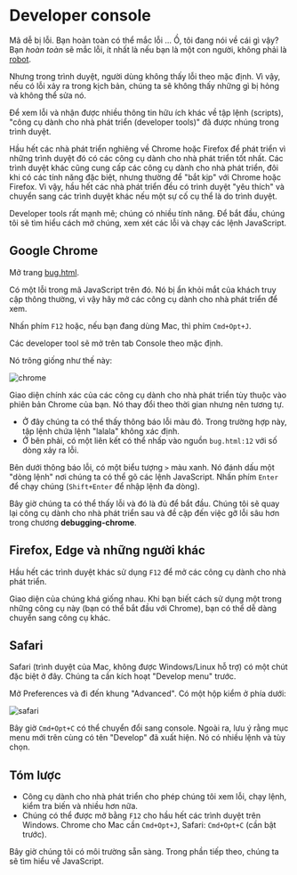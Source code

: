 # Developer console

Mã dễ bị lỗi. Bạn hoàn toàn có thể mắc lỗi ... Ồ, tôi đang nói về cái gì vậy? Bạn *hoàn toàn* sẽ mắc lỗi, ít nhất là nếu bạn là một con người, không phải là [robot](https://en.wikipedia.org/wiki/Bender_(Futurama)).

Nhưng trong trình duyệt, người dùng không thấy lỗi theo mặc định. Vì vậy, nếu có lỗi xảy ra trong kịch bản, chúng ta sẽ không thấy những gì bị hỏng và không thể sửa nó.

Để xem lỗi và nhận được nhiều thông tin hữu ích khác về tập lệnh (scripts), "công cụ dành cho nhà phát triển (developer tools)" đã được nhúng trong trình duyệt.

Hầu hết các nhà phát triển nghiêng về Chrome hoặc Firefox để phát triển vì những trình duyệt đó có các công cụ dành cho nhà phát triển tốt nhất. Các trình duyệt khác cũng cung cấp các công cụ dành cho nhà phát triển, đôi khi có các tính năng đặc biệt, nhưng thường để "bắt kịp" với Chrome hoặc Firefox. Vì vậy, hầu hết các nhà phát triển đều có trình duyệt "yêu thích" và chuyển sang các trình duyệt khác nếu một sự cố cụ thể là do trình duyệt.

Developer tools rất mạnh mẽ; chúng có nhiều tính năng. Để bắt đầu, chúng tôi sẽ tìm hiểu cách mở chúng, xem xét các lỗi và chạy các lệnh JavaScript.

## Google Chrome

Mở trang [bug.html](bug.html).

Có một lỗi trong mã JavaScript trên đó. Nó bị ẩn khỏi mắt của khách truy cập thông thường, vì vậy hãy mở các công cụ dành cho nhà phát triển để xem.

Nhấn phím `F12` hoặc, nếu bạn đang dùng Mac, thì phím `Cmd+Opt+J`.

Các developer tool sẽ mở trên tab Console theo mặc định.

Nó trông giống như thế này:

![chrome](chrome@2x.png)

Giao diện chính xác của các công cụ dành cho nhà phát triển tùy thuộc vào phiên bản Chrome của bạn. Nó thay đổi theo thời gian nhưng nên tương tự.

- Ở đây chúng ta có thể thấy thông báo lỗi màu đỏ. Trong trường hợp này, tập lệnh chứa lệnh "lalala" không xác định.
- Ở bên phải, có một liên kết có thể nhấp vào nguồn `bug.html:12` với số dòng xảy ra lỗi.

Bên dưới thông báo lỗi, có một biểu tượng `>` màu xanh. Nó đánh dấu một "dòng lệnh" nơi chúng ta có thể gõ các lệnh JavaScript. Nhấn phím `Enter` để chạy chúng (`Shift+Enter` để nhập lệnh đa dòng).

Bây giờ chúng ta có thể thấy lỗi và đó là đủ để bắt đầu. Chúng tôi sẽ quay lại công cụ dành cho nhà phát triển sau và đề cập đến việc gỡ lỗi sâu hơn trong chương **debugging-chrome**.


## Firefox, Edge và những người khác

Hầu hết các trình duyệt khác sử dụng `F12` để mở các công cụ dành cho nhà phát triển.

Giao diện của chúng khá giống nhau. Khi bạn biết cách sử dụng một trong những công cụ này (bạn có thể bắt đầu với Chrome), bạn có thể dễ dàng chuyển sang công cụ khác.

## Safari

Safari (trình duyệt của Mac, không được Windows/Linux hỗ trợ) có một chút đặc biệt ở đây. Chúng ta cần kích hoạt "Develop menu" trước.

Mở Preferences và đi đến khung "Advanced". Có một hộp kiểm ở phía dưới:

![safari](safari@2x.png)

Bây giờ `Cmd+Opt+C` có thể chuyển đổi sang console. Ngoài ra, lưu ý rằng mục menu mới trên cùng có tên "Develop" đã xuất hiện. Nó có nhiều lệnh và tùy chọn.

## Tóm lược

- Công cụ dành cho nhà phát triển cho phép chúng tôi xem lỗi, chạy lệnh, kiểm tra biến và nhiều hơn nữa.
- Chúng có thể được mở bằng `F12` cho hầu hết các trình duyệt trên Windows. Chrome cho Mac cần `Cmd+Opt+J`, Safari: `Cmd+Opt+C` (cần bật trước).

Bây giờ chúng tôi có môi trường sẵn sàng. Trong phần tiếp theo, chúng ta sẽ tìm hiểu về JavaScript.
